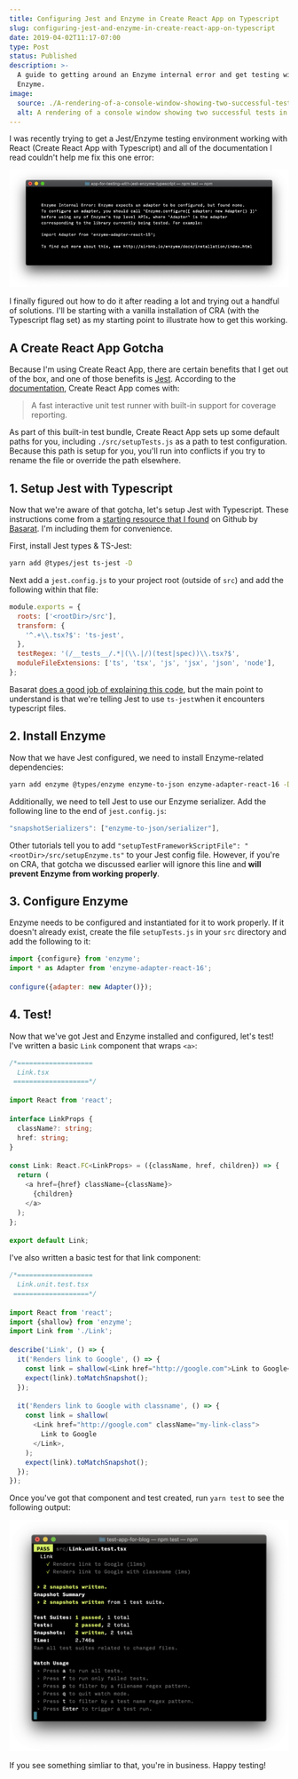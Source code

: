 ```yaml
---
title: Configuring Jest and Enzyme in Create React App on Typescript
slug: configuring-jest-and-enzyme-in-create-react-app-on-typescript
date: 2019-04-02T11:17-07:00
type: Post
status: Published
description: >-
  A guide to getting around an Enzyme internal error and get testing with Jest +
  Enzyme.
image:
  source: ./A-rendering-of-a-console-window-showing-two-successful-tests-in-Jest.png
  alt: A rendering of a console window showing two successful tests in Jest
---
```


I was recently trying to get a Jest/Enzyme testing environment working with React (Create React App with Typescript) and all of the documentation I read couldn't help me fix this one error:

![A console window showing the following error: "Enzyme Internal Error: Enzyme expects an adapter to be configured, but found none. To configure an adapter, you should call `Enzyme.configure({ adapter: new Adapter() })`"](./A-console-window-showing-the-following-error-Enzyme-Internal-Error-Enzyme-expects-an-adapter-to-be-configured-but-found-none-To-configure-an-adapter-you-should-call-Enzymeconfigure-adapter-new-Adapter-.png)

I finally figured out how to do it after reading a lot and trying out a handful of solutions. I'll be starting with a vanilla installation of CRA (with the Typescript flag set) as my starting point to illustrate how to get this working.

## A Create React App Gotcha

Because I'm using Create React App, there are certain benefits that I get out of the box, and one of those benefits is [Jest][1]. According to the [documentation][2], Create React App comes with:

> A fast interactive unit test runner with built-in support for coverage reporting.

As part of this built-in test bundle, Create React App sets up some default paths for you, including `./src/setupTests.js` as a path to test configuration. Because this path is setup for you, you'll run into conflicts if you try to rename the file or override the path elsewhere.

## 1. Setup Jest with Typescript

Now that we're aware of that gotcha, let's setup Jest with Typescript. These instructions come from a [starting resource that I found][3] on Github by [Basarat][4]. I'm including them for convenience.

First, install Jest types & TS-Jest:

```bash
yarn add @types/jest ts-jest -D
```

Next add a `jest.config.js` to your project root (outside of `src`) and add the following within that file:

```javascript
module.exports = {
  roots: ['<rootDir>/src'],
  transform: {
    '^.+\\.tsx?$': 'ts-jest',
  },
  testRegex: '(/__tests__/.*|(\\.|/)(test|spec))\\.tsx?$',
  moduleFileExtensions: ['ts', 'tsx', 'js', 'jsx', 'json', 'node'],
};
```

Basarat [does a good job of explaining this code][5], but the main point to understand is that we're telling Jest to use `ts-jest`when it encounters typescript files.

## 2. Install Enzyme

Now that we have Jest configured, we need to install Enzyme-related dependencies:

```bash
yarn add enzyme @types/enzyme enzyme-to-json enzyme-adapter-react-16 -D
```

Additionally, we need to tell Jest to use our Enzyme serializer. Add the following line to the end of `jest.config.js`:

```javascript
"snapshotSerializers": ["enzyme-to-json/serializer"],
```

Other tutorials tell you to add `"setupTestFrameworkScriptFile": "<rootDir>/src/setupEnzyme.ts"` to your Jest config file. However, if you're on CRA, that gotcha we discussed earlier will ignore this line and **will prevent Enzyme from working properly**.

## 3. Configure Enzyme

Enzyme needs to be configured and instantiated for it to work properly. If it doesn't already exist, create the file `setupTests.js` in your `src` directory and add the following to it:

```javascript
import {configure} from 'enzyme';
import * as Adapter from 'enzyme-adapter-react-16';

configure({adapter: new Adapter()});
```

## 4. Test!

Now that we've got Jest and Enzyme installed and configured, let's test! I've written a basic `Link` component that wraps `<a>`:

```typescript
/*===================
  Link.tsx
 ===================*/

import React from 'react';

interface LinkProps {
  className?: string;
  href: string;
}

const Link: React.FC<LinkProps> = ({className, href, children}) => {
  return (
    <a href={href} className={className}>
      {children}
    </a>
  );
};

export default Link;
```

I've also written a basic test for that link component:

```typescript
/*===================
  Link.unit.test.tsx
 ===================*/

import React from 'react';
import {shallow} from 'enzyme';
import Link from './Link';

describe('Link', () => {
  it('Renders link to Google', () => {
    const link = shallow(<Link href="http://google.com">Link to Google</Link>);
    expect(link).toMatchSnapshot();
  });

  it('Renders link to Google with classname', () => {
    const link = shallow(
      <Link href="http://google.com" className="my-link-class">
        Link to Google
      </Link>,
    );
    expect(link).toMatchSnapshot();
  });
});
```

Once you've got that component and test created, run `yarn test` to see the following output:

![A console window showing Jest and Enzyme snapshot tests that were successful](./A-console-window-showing-Jest-and-Enzyme-snapshot-tests-that-were-successful.png)

If you see something simliar to that, you're in business. Happy testing!

[1]: https://jestjs.io
[2]: https://github.com/facebook/create-react-app#whats-included
[3]: https://github.com/basarat/typescript-book/blob/master/docs/testing/jest.md
[4]: https://github.com/basarat/
[5]: https://github.com/basarat/typescript-book/blob/master/docs/testing/jest.md#step-2-configure-jest
